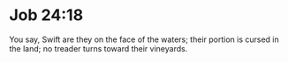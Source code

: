 # Job 24:18

You say, Swift are they on the face of the waters; their portion is cursed in the land; no treader turns toward their vineyards.
